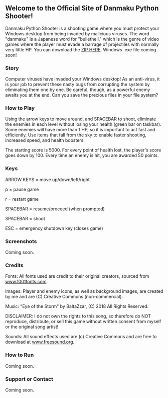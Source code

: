 ## Welcome to the Official Site of Danmaku Python Shooter!

Danmaku Python Shooter is a shooting game where you must protect your Windows desktop from being invaded by malicious viruses. The word "danmaku" is a Japanese word for "bullethell," which is the genre of video games where the player must evade a barrage of projectiles with normally very little HP. You can download the [ZIP HERE](https://github.com/ChrisRod622922/danmaku-python-shooter). Windows .exe file coming soon!

### Story

Computer viruses have invaded your Windows desktop! As an anti-virus, it is your job to prevent these nasty bugs from corrupting the system by eliminating them one by one. Be careful, though, as a powerful enemy awaits you at the end. Can you save the precious files in your file system?

### How to Play

Using the arrow keys to move around, and SPACEBAR to shoot, eliminate the enemies in each level without losing your health (green bar on taskbar). Some enemies will have more than 1 HP, so it is important to act fast and efficiently. Use items that fall from the sky to enable faster shooting, increased speed, and health boosters.

The starting score is 5000. For every point of health lost, the player's score goes down by 100. Every time an enemy is hit, you are awarded 50 points.

### Keys

ARROW KEYS = move up/down/left/right

p = pause game

r = restart game

SPACEBAR = resume/proceed (when prompted)

SPACEBAR = shoot

ESC = emergency shutdown key (closes game)

### Screenshots

Coming soon.

### Credits

Fonts:  All fonts used are credit to their original creators, sourced from www.1001fonts.com.

Images: Player and enemy icons, as well as background images, are created by me and are (C) Creative Commons (non-commercial).

Music: "Eye of the Storm" by BaltaZzar, (C) 2018 All Rights Reserved.

DISCLAIMER: I do not own the rights to this song, so therefore do NOT reproduce, distribute, or sell this game without written consent from myself or the original song artist!

Sounds: All sound effects used are (c) Creative Commons and are free to download at www.freesound.org.

### How to Run

Coming soon.

### Support or Contact

Coming soon.
